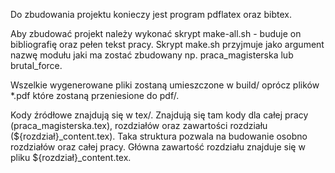 Do zbudowania projektu konieczy jest program pdflatex oraz bibtex.

Aby zbudować projekt należy wykonać skrypt make-all.sh - buduje on bibliografię oraz pełen tekst pracy.
Skrypt make.sh przyjmuje jako argument nazwę modułu jaki ma zostać zbudowany np. praca_magisterska lub brutal_force.

Wszelkie wygenerowane pliki zostaną umieszczone w build/ oprócz plików \*.pdf które zostaną przeniesione do pdf/.

Kody źródłowe znajdują się w tex/. Znajdują się tam kody dla całej pracy (praca_magisterska.tex), rozdziałów oraz zawartości rozdziału (${rozdział}_content.tex). Taka struktura pozwala na budowanie osobno rozdziałów oraz całej pracy. Główna zawartość rozdziału znajduje się w pliku ${rozdział}_content.tex.  

